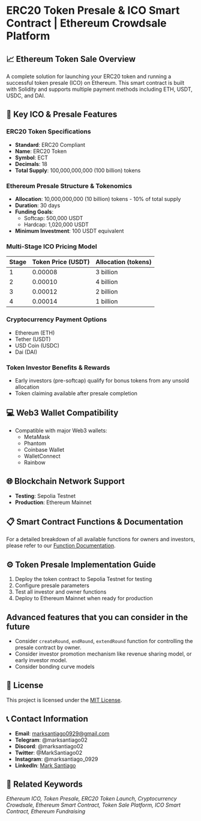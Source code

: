 # ERC20 Token Presale & ICO Smart Contract | Ethereum Crowdsale Platform

## 📈 Ethereum Token Sale Overview
A complete solution for launching your ERC20 token and running a successful token presale (ICO) on Ethereum. This smart contract is built with Solidity and supports multiple payment methods including ETH, USDT, USDC, and DAI.

## 🚀 Key ICO & Presale Features

### ERC20 Token Specifications
- **Standard**: ERC20 Compliant
- **Name**: ERC20 Token
- **Symbol**: ECT
- **Decimals**: 18
- **Total Supply**: 100,000,000,000 (100 billion) tokens

### Ethereum Presale Structure & Tokenomics
- **Allocation**: 10,000,000,000 (10 billion) tokens - 10% of total supply
- **Duration**: 30 days
- **Funding Goals**:
  - Softcap: 500,000 USDT
  - Hardcap: 1,020,000 USDT
- **Minimum Investment**: 100 USDT equivalent

### Multi-Stage ICO Pricing Model
| Stage | Token Price (USDT) | Allocation (tokens) |
|-------|-------------------|---------------------|
| 1     | 0.00008           | 3 billion           |
| 2     | 0.00010           | 4 billion           |
| 3     | 0.00012           | 2 billion           |
| 4     | 0.00014           | 1 billion           |

### Cryptocurrency Payment Options
- Ethereum (ETH)
- Tether (USDT)
- USD Coin (USDC)
- Dai (DAI)

### Token Investor Benefits & Rewards
- Early investors (pre-softcap) qualify for bonus tokens from any unsold allocation
- Token claiming available after presale completion

## 💻 Web3 Wallet Compatibility
- Compatible with major Web3 wallets:
  - MetaMask
  - Phantom
  - Coinbase Wallet
  - WalletConnect
  - Rainbow

## 🌐 Blockchain Network Support
- **Testing**: Sepolia Testnet
- **Production**: Ethereum Mainnet

## 📋 Smart Contract Functions & Documentation
For a detailed breakdown of all available functions for owners and investors, please refer to our [Function Documentation](https://github.com/BTC415/ERC20-Token-Presale-smart-contract/blob/master/function_description.md).

## ⚙️ Token Presale Implementation Guide
1. Deploy the token contract to Sepolia Testnet for testing
2. Configure presale parameters
3. Test all investor and owner functions
4. Deploy to Ethereum Mainnet when ready for production

## Advanced features that you can consider in the future

- Consider `createRound`, `endRound`, `extendRound` function for controlling the presale contract by owner.
- Consider investor promotion mechanism like revenue sharing model, or early investor model.
- Consider bonding curve models 

## 📜 License
This project is licensed under the [MIT License](./LICENSE).

## 📞 Contact Information
- **Email**: marksantiago0929@gmail.com
- **Telegram**: @marksantiago02
- **Discord**: @marksantiago02
- **Twitter**: @MarkSantiago02
- **Instagram**: @marksantiago_0929
- **LinkedIn**: [Mark Santiago](https://www.linkedin.com/in/mark-santiago-373172339/)

## 🔗 Related Keywords
<i>Ethereum ICO, Token Presale, ERC20 Token Launch, Cryptocurrency Crowdsale, Ethereum Smart Contract, Token Sale Platform, ICO Smart Contract, Ethereum Fundraising</i>

